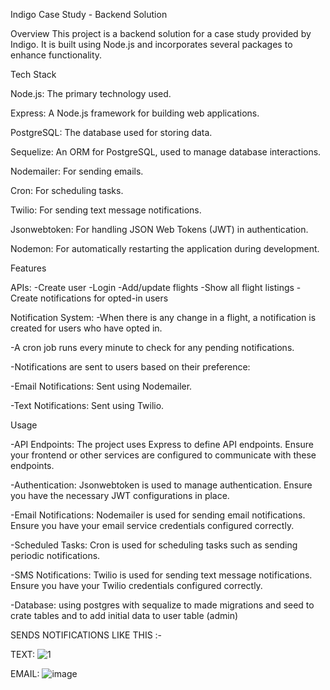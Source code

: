 Indigo Case Study - Backend Solution

Overview
This project is a backend solution for a case study provided by Indigo. It is built using Node.js and incorporates several packages to enhance functionality.

Tech Stack

Node.js: The primary technology used.

Express: A Node.js framework for building web applications.

PostgreSQL: The database used for storing data.

Sequelize: An ORM for PostgreSQL, used to manage database interactions.

Nodemailer: For sending emails.

Cron: For scheduling tasks.

Twilio: For sending text message notifications.

Jsonwebtoken: For handling JSON Web Tokens (JWT) in authentication.

Nodemon: For automatically restarting the application during development.





Features

APIs:
-Create user
-Login
-Add/update flights
-Show all flight listings
-Create notifications for opted-in users






Notification System:
-When there is any change in a flight, a notification is created for users who have opted in.

-A cron job runs every minute to check for any pending notifications.

-Notifications are sent to users based on their preference:

-Email Notifications: Sent using Nodemailer.

-Text Notifications: Sent using Twilio.


Usage

-API Endpoints: The project uses Express to define API endpoints. Ensure your frontend or other services are configured to communicate with these endpoints.

-Authentication: Jsonwebtoken is used to manage authentication. Ensure you have the necessary JWT configurations in place.

-Email Notifications: Nodemailer is used for sending email notifications. Ensure you have your email service credentials configured correctly.

-Scheduled Tasks: Cron is used for scheduling tasks such as sending periodic notifications.

-SMS Notifications: Twilio is used for sending text message notifications. Ensure you have your Twilio credentials configured correctly.

-Database: using postgres with sequalize to made migrations and seed to crate tables and to add initial data to user table (admin)


SENDS NOTIFICATIONS LIKE THIS :-

TEXT:
![1](https://github.com/user-attachments/assets/ed8a0c3e-8b82-41b7-a158-7e12082b58ad)

EMAIL: 
![image](https://github.com/user-attachments/assets/e1fb832c-8fda-4460-a5bd-4f388db7f5fa)


